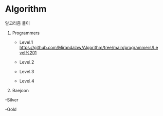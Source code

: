 # Algorithm
알고리즘  풀이
1. Programmers

    - Level.1 
       https://github.com/Mirandalaw/Algorithm/tree/main/programmers/Level%201
  
    - Level.2
  
    - Level.3
  
    - Level.4
  
2. Baejoon

  -Silver
  
  -Gold
